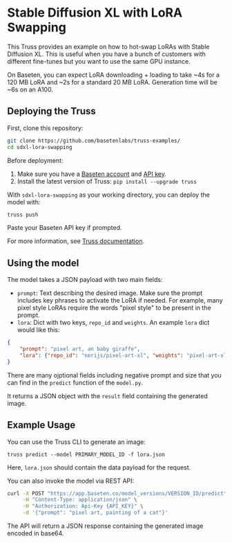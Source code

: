 # Stable Diffusion XL with LoRA Swapping

This Truss provides an example on how to hot-swap LoRAs with Stable Diffusion XL. This is useful when you have a bunch of customers with different fine-tunes but you want to use the same GPU instance.

On Baseten, you can expect LoRA downloading + loading to take ~4s for a 120 MB LoRA and ~2s for a standard 20 MB LoRA. Generation time will be ~6s on an A100.

## Deploying the Truss

First, clone this repository:

```sh
git clone https://github.com/basetenlabs/truss-examples/
cd sdxl-lora-swapping
```

Before deployment:

1. Make sure you have a [Baseten account](https://app.baseten.co/signup) and [API key](https://app.baseten.co/settings/account/api_keys).
2. Install the latest version of Truss: `pip install --upgrade truss`

With `sdxl-lora-swapping` as your working directory, you can deploy the model with:

```sh
truss push
```

Paste your Baseten API key if prompted.

For more information, see [Truss documentation](https://truss.baseten.co).

## Using the model

The model takes a JSON payload with two main fields:

- `prompt`: Text describing the desired image. Make sure the prompt includes key phrases to activate the LoRA if needed. For example, many pixel style LoRAs require the words "pixel style" to be present in the prompt.
- `lora`: Dict with two keys, `repo_id` and `weights`. An example `lora` dict would like this:

```lora.json
{
    "prompt": "pixel art, an baby giraffe",
    "lora": {"repo_id": "nerijs/pixel-art-xl", "weights": "pixel-art-xl.safetensors"}
}
```

There are many ojptional fields including negative prompt and size that you can find in the `predict` function of the `model.py`.

It returns a JSON object with the `result` field containing the generated image.

## Example Usage

You can use the Truss CLI to generate an image:

```
truss predict --model PRIMARY_MODEL_ID -f lora.json
```

Here, `lora.json` should contain the data payload for the request.

You can also invoke the model via REST API:

```bash
curl -X POST "https://app.baseten.co/model_versions/VERSION_ID/predict" \
     -H "Content-Type: application/json" \
     -H "Authorization: Api-Key {API_KEY}" \
     -d '{"prompt": "pixel art, painting of a cat"}'
```

The API will return a JSON response containing the generated image encoded in base64.
